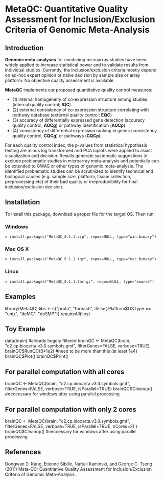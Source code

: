 MetaQC: Quantitative Quality Assessment for Inclusion/Exclusion Criteria of Genomic Meta-Analysis
=================================================================================================

Introduction
------------
__Genomic meta-analyses__ for combining microarray studies have been widely applied to increase statistical power and to validate results from individual studies. Currently, the inclusion/exclusion criteria mostly depend on ad-hoc expert opinion or naïve decision by sample size or array platform. No objective quality assessment is available. 

__MetaQC__ implements our proposed quantitative quality control measures: 

* (1) internal homogeneity of co-expression structure among studies (internal quality control; __IQC__)
* (2) external consistency of co-expression structure correlating with pathway database (external quality control; __EQC__)
* (3) accuracy of differentially expressed gene detection (accuracy quality control; __AQCg__) or pathway identification (__AQCp__)
* (4) consistency of differential expression ranking in genes (consistency quality control; __CQCg__) or pathways (__CQCp__). 

For each quality control index, the p-values from statistical hypothesis testing are minus log transformed and PCA biplots were applied to assist visualization and decision. Results generate systematic suggestions to exclude problematic studies in microarray meta-analysis and potentially can be extended to GWAS or other types of genomic meta-analysis. The identified problematic studies can be scrutinized to identify technical and biological causes (e.g. sample size, platform, tissue collection, preprocessing etc) of their bad quality or irreproducibility for final inclusion/exclusion decision.

Installation
--------
To install this package, download a proper file for the target OS. Then run:

### Windows            
`> install.packages("MetaQC_0.1.1.zip", repos=NULL, type="win.binary")`

### Mac OS X            
`> install.packages("MetaQC_0.1.1.tgz", repos=NULL, type="mac.binary")`

### Linux            
`> install.packages("MetaQC_0.1.1.tar.gz", repos=NULL, type="source")`

Examples
--------
library(MetaQC)
libs <- c("proto", "foreach", ifelse(.Platform$OS.type == "unix", "doMC", "doSMP"))
requireAll(libs)

## Toy Example
data(brain) #already hugely filtered
brainQC <- MetaQC(brain, "c2.cp.biocarta.v3.0.symbols.gmt", 
					filterGenes=FALSE, verbose=TRUE)
brainQC$RunQC(B=1e2) #need to be more than this (at least 1e4)
brainQC$Plot()
brainQC$Print()

## For parallel computation with all cores
brainQC <- MetaQC(brain, "c2.cp.biocarta.v3.0.symbols.gmt", 
					filterGenes=FALSE, verbose=TRUE, isParallel=TRUE)
brainQC$Cleanup() #neccessary for windows after using parallel processing

## For parallel computation with only 2 cores
brainQC <- MetaQC(brain, "c2.cp.biocarta.v3.0.symbols.gmt", 
					filterGenes=FALSE, verbose=TRUE, isParallel=TRUE, nCores=2)
}
brainQC$Cleanup() #neccessary for windows after using parallel processing

References
----------
Dongwan D. Kang, Etienne Sibille, Naftali Kaminski, and George C. Tseng. (2011) Meta-QC: Quantitative Quality Assessment for Inclusion/Exclusion Criteria of Genomic Meta-Analysis. 
